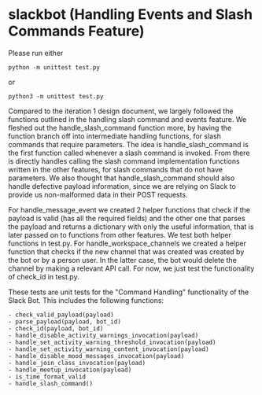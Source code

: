 # slackbot (Handling Events and Slash Commands Feature)

Please run either  
```
python -m unittest test.py
```
or 
```
python3 -m unittest test.py
```

Compared to the iteration 1 design document, we largely followed the functions outlined in the handling slash command and events feature. We fleshed out the handle_slash_command function more, by having the function branch off into intermediate handling functions, for slash commands that require parameters. The idea is handle_slash_command is the first function called whenever a slash command is invoked. From there is directly handles calling the slash command implementation functions written in the other features, for slash commands that do not have parameters. We also thought that handle_slash_command should also handle defective payload information, since we are relying on Slack to provide us non-malformed data in their POST requests.

For handle_message_event we created 2 helper functions that check if the payload is valid (has all the required fields) and the other one that parses the payload and returns a dictionary with only the useful information, that is later passed on to functions from other features. We test both helper functions in test.py. For handle_workspace_channels we created a helper function that checks if the new channel that was created was created by the bot or by a person user. In the latter case, the bot would delete the channel by making a relevant API call. For now, we just test the functionality of check_id in test.py. 

These tests are unit tests for the "Command Handling" functionality of the Slack Bot. This includes the following functions:
```
- check_valid_payload(payload)
- parse_payload(payload, bot_id)
- check_id(payload, bot_id)
- handle_disable_activity_warnings_invocation(payload)
- handle_set_activity_warning_threshold_invocation(payload)
- handle_set_activity_warning_content_invocation(payload)
- handle_disable_mood_messages_invocation(payload)
- handle_join_class_invocation(payload)
- handle_meetup_invocation(payload)
- is_time_format_valid
- handle_slash_command()
```